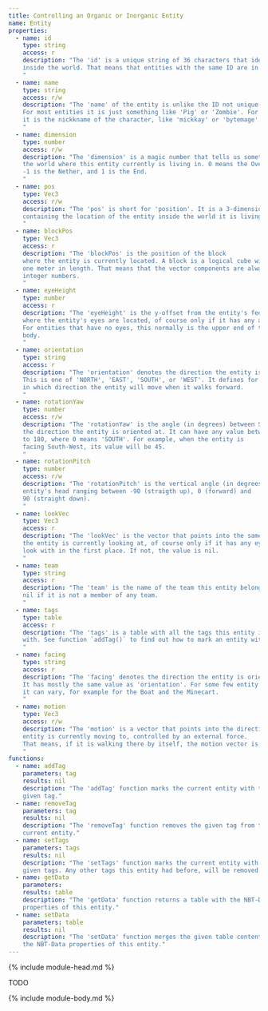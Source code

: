 ```yaml
---
title: Controlling an Organic or Inorganic Entity
name: Entity
properties:
  - name: id
    type: string
    access: r
    description: "The 'id' is a unique string of 36 characters that identifies an entity
    inside the world. That means that entities with the same ID are in fact the same object.
    "
  - name: name
    type: string
    access: r/w
    description: "The 'name' of the entity is unlike the ID not unique in the world.
    For most entities it is just something like 'Pig' or 'Zombie'. For player entities
    it is the nickkname of the character, like 'mickkay' or 'bytemage'.
    "
  - name: dimension
    type: number
    access: r/w
    description: "The 'dimension' is a magic number that tells us something about
    the world where this entity currently is living in. 0 means the Overworld.
    -1 is the Nether, and 1 is the End.
    "
  - name: pos
    type: Vec3
    access: r/w
    description: "The 'pos' is short for 'position'. It is a 3-dimensional vector
    containing the location of the entity inside the world it is living in.
    "
  - name: blockPos
    type: Vec3
    access: r
    description: "The 'blockPos' is the position of the block
    where the entity is currently located. A block is a logical cube with
    one meter in length. That means that the vector components are always
    integer numbers.  
    "
  - name: eyeHeight
    type: number
    access: r
    description: "The 'eyeHeight' is the y-offset from the entity's feet position
    where the entity's eyes are located, of course only if it has any at all.
    For entities that have no eyes, this normally is the upper end of their
    body.
    "
  - name: orientation
    type: string
    access: r
    description: "The 'orientation' denotes the direction the entity is oriented at.
    This is one of 'NORTH', 'EAST', 'SOUTH', or 'WEST'. It defines for example
    in which direction the entity will move when it walks forward.
    "
  - name: rotationYaw
    type: number
    access: r/w
    description: "The 'rotationYaw' is the angle (in degrees) between South and
    the direction the entity is oriented at. It can have any value between -180
    to 180, where 0 means 'SOUTH'. For example, when the entity is
    facing South-West, its value will be 45.
    "
  - name: rotationPitch
    type: number
    access: r/w
    description: "The 'rotationPitch' is the vertical angle (in degrees) of the
    entity's head ranging between -90 (straigth up), 0 (forward) and
    90 (straight down).
    "
  - name: lookVec
    type: Vec3
    access: r
    description: "The 'lookVec' is the vector that points into the same direction
    the entity is currently looking at, of course only if it has any eyes to
    look with in the first place. If not, the value is nil.
    "
  - name: team
    type: string
    access: r
    description: "The 'team' is the name of the team this entity belongs to, or
    nil if it is not a member of any team.
    "
  - name: tags
    type: table
    access: r
    description: "The 'tags' is a table with all the tags this entity is marked
    with. See function `addTag()` to find out how to mark an entity with a tag.
    "
  - name: facing
    type: string
    access: r
    description: "The 'facing' denotes the direction the entity is oriented at.
    It has mostly the same value as 'orientation'. For some few entity types
    it can vary, for example for the Boat and the Minecart.
    "
  - name: motion
    type: Vec3
    access: r/w
    description: "The 'motion' is a vector that points into the direction this
    entity is currently moving to, controlled by an external force.
    That means, if it is walking there by itself, the motion vector is (0,0,0).
    "
functions:
  - name: addTag
    parameters: tag
    results: nil
    description: "The 'addTag' function marks the current entity with the
    given tag."
  - name: removeTag
    parameters: tag
    results: nil
    description: "The 'removeTag' function removes the given tag from the
    current entity."
  - name: setTags
    parameters: tags
    results: nil
    description: "The 'setTags' function marks the current entity with the
    given tags. Any other tags this entity had before, will be removed."
  - name: getData
    parameters:
    results: table
    description: "The 'getData' function returns a table with the NBT-Data
    properties of this entity."
  - name: setData
    parameters: table
    results: nil
    description: "The 'setData' function merges the given table contents into
    the NBT-Data properties of this entity."
---
```

{% include module-head.md %}

TODO

{% include module-body.md %}
